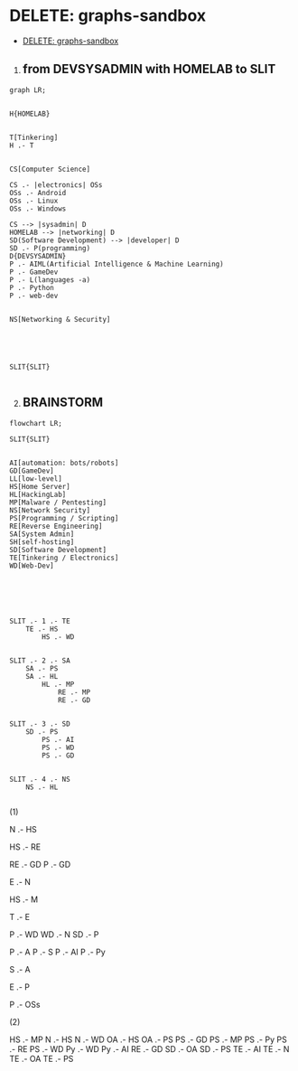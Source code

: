 # DELETE: graphs-sandbox

- [DELETE: graphs-sandbox](#delete-graphs-sandbox)


1. ## from DEVSYSADMIN with HOMELAB to SLIT



```mermaid
graph LR;


H{HOMELAB}


T[Tinkering]
H .- T


CS[Computer Science]

CS .- |electronics| OSs
OSs .- Android
OSs .- Linux
OSs .- Windows

CS --> |sysadmin| D
HOMELAB --> |networking| D
SD(Software Development) --> |developer| D
SD .- P(programming)
D{DEVSYSADMIN}
P .- AIML(Artificial Intelligence & Machine Learning)
P .- GameDev
P .- L(languages -a)
P .- Python
P .- web-dev


NS[Networking & Security]





SLIT{SLIT}


```


2. ## BRAINSTORM

```mermaid
flowchart LR;

SLIT{SLIT}


AI[automation: bots/robots]
GD[GameDev]
LL[low-level]
HS[Home Server]
HL[HackingLab]
MP[Malware / Pentesting]
NS[Network Security]
PS[Programming / Scripting]
RE[Reverse Engineering]
SA[System Admin]
SH[self-hosting]
SD[Software Development]
TE[Tinkering / Electronics]
WD[Web-Dev]






SLIT .- 1 .- TE
    TE .- HS
        HS .- WD


SLIT .- 2 .- SA
    SA .- PS
    SA .- HL
        HL .- MP
            RE .- MP
            RE .- GD


SLIT .- 3 .- SD
    SD .- PS
        PS .- AI
        PS .- WD
        PS .- GD


SLIT .- 4 .- NS
    NS .- HL


```

(1)

N .- HS

HS .- RE

RE .- GD
P .- GD

E .- N

HS .- M

T .- E

P .- WD
WD .- N
SD .- P

P .- A
P .- S
P .- AI
P .- Py

S .- A

E .- P

P .- OSs

(2)

HS .- MP
N .- HS
N .- WD
OA .- HS
OA .- PS
PS .- GD
PS .- MP
PS .- Py
PS .- RE
PS .- WD
Py .- WD
Py .- AI
RE .- GD
SD .- OA
SD .- PS
TE .- AI
TE .- N
TE .- OA
TE .- PS